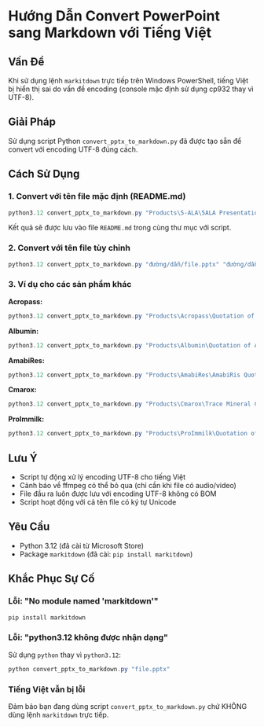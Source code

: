 # Hướng Dẫn Convert PowerPoint sang Markdown với Tiếng Việt

## Vấn Đề
Khi sử dụng lệnh `markitdown` trực tiếp trên Windows PowerShell, tiếng Việt bị hiển thị sai do vấn đề encoding (console mặc định sử dụng cp932 thay vì UTF-8).

## Giải Pháp
Sử dụng script Python `convert_pptx_to_markdown.py` đã được tạo sẵn để convert với encoding UTF-8 đúng cách.

## Cách Sử Dụng

### 1. Convert với tên file mặc định (README.md)
```powershell
python3.12 convert_pptx_to_markdown.py "Products\5-ALA\5ALA Presentation tiếng Việt.pptx"
```
Kết quả sẽ được lưu vào file `README.md` trong cùng thư mục với script.

### 2. Convert với tên file tùy chỉnh
```powershell
python3.12 convert_pptx_to_markdown.py "đường/dẫn/file.pptx" "đường/dẫn/output.md"
```

### 3. Ví dụ cho các sản phẩm khác

**Acropass:**
```powershell
python3.12 convert_pptx_to_markdown.py "Products\Acropass\Quotation of Acropass Beauty_20205_ ver01.pptx" "Products\Acropass\README.md"
```

**Albumin:**
```powershell
python3.12 convert_pptx_to_markdown.py "Products\Albumin\Quotation of Albumin Drinking.pptx" "Products\Albumin\README.md"
```

**AmabiRes:**
```powershell
python3.12 convert_pptx_to_markdown.py "Products\AmabiRes\AmabiRis Quotation 2025_ver01.pptx" "Products\AmabiRes\README.md"
```

**Cmarox:**
```powershell
python3.12 convert_pptx_to_markdown.py "Products\Cmarox\Trace Mineral Cmarox Quotation_2025_Ver02.pptx" "Products\Cmarox\README.md"
```

**ProImmilk:**
```powershell
python3.12 convert_pptx_to_markdown.py "Products\ProImmilk\Quotation of ProImmilk.pptx" "Products\ProImmilk\README.md"
```

## Lưu Ý
- Script tự động xử lý encoding UTF-8 cho tiếng Việt
- Cảnh báo về ffmpeg có thể bỏ qua (chỉ cần khi file có audio/video)
- File đầu ra luôn được lưu với encoding UTF-8 không có BOM
- Script hoạt động với cả tên file có ký tự Unicode

## Yêu Cầu
- Python 3.12 (đã cài từ Microsoft Store)
- Package `markitdown` (đã cài: `pip install markitdown`)

## Khắc Phục Sự Cố

### Lỗi: "No module named 'markitdown'"
```powershell
pip install markitdown
```

### Lỗi: "python3.12 không được nhận dạng"
Sử dụng `python` thay vì `python3.12`:
```powershell
python convert_pptx_to_markdown.py "file.pptx"
```

### Tiếng Việt vẫn bị lỗi
Đảm bảo bạn đang dùng script `convert_pptx_to_markdown.py` chứ KHÔNG dùng lệnh `markitdown` trực tiếp.


